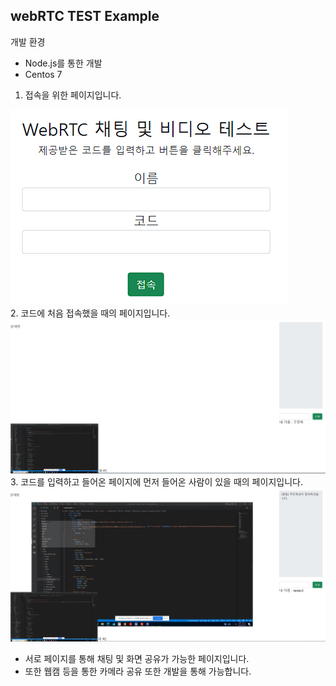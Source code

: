 ## webRTC TEST Example

개발 환경 
- Node.js를 통한 개발
- Centos 7


1. 접속을 위한 페이지입니다.
<img src="./capture_page/chatting.PNG">
<br>
2. 코드에 처음 접속했을 때의 페이지입니다.
<img src="./capture_page/first.PNG">
<br>
3. 코드를 입력하고 들어온 페이지에 먼저 들어온 사람이 있을 때의 페이지입니다.
<img src="./capture_page/second.PNG">
<br>

- 서로 페이지를 통해 채팅 및 화면 공유가 가능한 페이지입니다.
- 또한 웹캠 등을 통한 카메라 공유 또한 개발을 통해 가능합니다.
